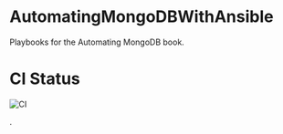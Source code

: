 # AutomatingMongoDBWithAnsible
Playbooks for the Automating MongoDB book.

# CI Status
![CI](https://github.com/rhysmeister/AutomatingMongoDBWithAnsible/workflows/CI/badge.svg)

.
